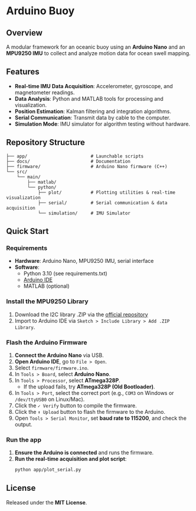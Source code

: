 # Arduino Buoy

## Overview
A modular framework for an oceanic buoy using an **Arduino Nano** and an **MPU9250 IMU** to collect and analyze motion data for ocean swell mapping.

## Features
- **Real-time IMU Data Acquisition**: Accelerometer, gyroscope, and magnetometer readings.
- **Data Analysis**: Python and MATLAB tools for processing and visualization.
- **Position Estimation**: Kalman filtering and integration algorithms.
- **Serial Communication**: Transmit data by cable to the computer.
- **Simulation Mode**: IMU simulator for algorithm testing without hardware.

## Repository Structure
```
├── app/                        # Launchable scripts
├── docs/                       # Documentation
├── firmware/                   # Arduino Nano firmware (C++)
└── src/
    └── main/
        ├── matlab/
        └── python/
            ├── plot/           # Plotting utilities & real-time visualization
            ├── serial/         # Serial communication & data acquisition
            └── simulation/     # IMU Simulator
```

## Quick Start
### Requirements
- **Hardware**: Arduino Nano, MPU9250 IMU, serial interface
- **Software**: 
  - Python 3.10 (see requirements.txt)
  - [Arduino IDE](https://www.arduino.cc/en/software)
  - MATLAB (optional)

### Install the MPU9250 Library
1. Download the I2C library .ZIP via the [official repository](https://github.com/hibit-dev/mpu9250/raw/master/lib/I2C.zip)
2. Import to Arduino IDE via `Sketch > Include Library > Add .ZIP Library`.

### Flash the Arduino Firmware
1. **Connect the Arduino Nano** via USB.
2. **Open Arduino IDE**, go to `File > Open`.
3. Select `firmware/firmware.ino`.
4. In `Tools > Board`, select **Arduino Nano**.
5. In `Tools > Processor`, select **ATmega328P**.
   - If the upload fails, try **ATmega328P (Old Bootloader)**.
6. In `Tools > Port`, select the correct port (e.g., `COM3` on Windows or `/dev/ttyUSB0` on Linux/Mac).
7. Click the `✓ Verify` button to compile the firmware.
8. Click the `⬆ Upload` button to flash the firmware to the Arduino.
9. Open `Tools > Serial Monitor`, set **baud rate to 115200**, and check the output.

### Run the app
1. **Ensure the Arduino is connected** and runs the firmware.
2. **Run the real-time acquisition and plot script**:
   ```bash
   python app/plot_serial.py

## License
Released under the **MIT License**.